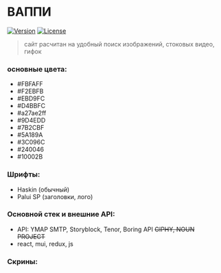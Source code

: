 # ВАППИ

[![Version](https://img.shields.io/badge/version-1.0.0-blue.svg)](https://github.com/your-username/your-app)
[![License](https://img.shields.io/badge/license-MIT-green.svg)](https://opensource.org/licenses/MIT)

> сайт расчитан на удобный поиск изображений, стоковых видео, гифок

### основные цвета:
- #FBFAFF
- #F2EBFB
- #EBD9FC
- #D4BBFC
- #a27ae2ff
- #9D4EDD
- #7B2CBF
- #5A189A
- #3C096C
- #240046
- #10002B

### Шрифты:
- Haskin (обычный)
- Palui SP (заголовки, лого)

### Основной стек и внешние API:
- API: YMAP SMTP, Storyblock, Tenor, Boring API ~~GIPHY, NOUN PROJECT~~
- react, mui, redux, js
  
### Скрины:


